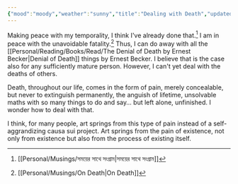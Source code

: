 ```yaml
---
{"mood":"moody","weather":"sunny","title":"Dealing with Death","updated":"2023-01-17T16:03:42+06:00","dg-note-icon":2,"tags":["death"],"dg-publish":true,"created":"2021-10-18T21:38:35+06:00","dg-path":"Journal/Dealing with Death.md","permalink":"/journal/dealing-with-death/","dgPassFrontmatter":true,"noteIcon":2}
---
```


Making peace with my temporality, I think I've already done that.[^1] I am in peace with the unavoidable fatality.[^2] Thus, I can do away with all the [[Personal/Reading/Books/Read/The Denial of Death by Ernest Becker\|Denial of Death]] things by Ernest Becker. I believe that is the case also for any sufficiently mature person. However, I can't yet deal with the deaths of others.

Death, throughout our life, comes in the form of pain, merely concealable, but never to extinguish permanently, the anguish of lifetime, unsolvable maths with so many things to do and say… but left alone, unfinished. I wonder how to deal with that.

I think, for many people, art springs from this type of pain instead of a self-aggrandizing causa sui project. Art springs from the pain of existence, not only from existence but also from the process of existing itself.

[^1]: [[Personal/Musings/সময়ের সাথে সংগ্রাম\|সময়ের সাথে সংগ্রাম]]
[^2]: [[Personal/Musings/On Death\|On Death]]